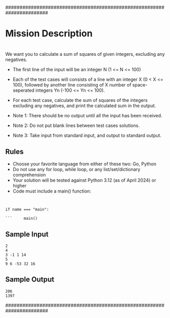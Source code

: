 #######################################################################
# Mission Description
#
We want you to calculate a sum of squares of given integers, excluding any negatives.

* The first line of the input will be an integer N (1 <= N <= 100)
* Each of the test cases will consists of a line with an integer X (0 < X <= 100), followed by another line consisting of X number of space-seperated integers Yn (-100 <= Yn <= 100).
* For each test case, calculate the sum of squares of the integers excluding any negatives, and print the calculated sum in the output.

* Note 1: There should be no output until all the input has been received.
* Note 2: Do not put blank lines between test cases solutions.
* Note 3: Take input from standard input, and output to standard output.
 
## Rules

* Choose your favorite language from either of these two: Go, Python
* Do not use any for loop, while loop, or any list/set/dictionary comprehension
* Your solution will be tested against Python 3.12 (as of April 2024) or higher
* Code must include a main() function:

``` def main():
```
```     ...
```
``` if name === "main": ```
```
```     main()
```

## Sample Input
    2
    4
    3 -1 1 14
    5
    9 6 -53 32 16

## Sample Output
    206
    1397

#######################################################################
